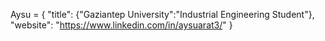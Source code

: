Aysu = {
  "title": {"Gaziantep University":"Industrial Engineering Student"},
  "website": "https://www.linkedin.com/in/aysuarat3/"
}
